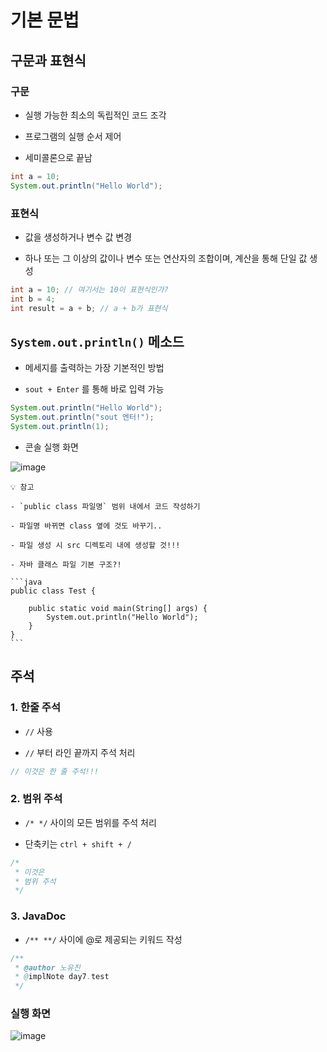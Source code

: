 # 기본 문법
## 구문과 표현식
### 구문
- 실행 가능한 최소의 독립적인 코드 조각

- 프로그램의 실행 순서 제어

- 세미콜론으로 끝남

```java
int a = 10;
System.out.println("Hello World");
```


### 표현식
- 값을 생성하거나 변수 값 변경

- 하나 또는 그 이상의 값이나 변수 또는 연산자의 조합이며, 계산을 통해 단일 값 생성

```java
int a = 10; // 여기서는 10이 표현식인가?
int b = 4;
int result = a + b; // a + b가 표현식
```



## `System.out.println()` 메소드
- 메세지를 출력하는 가장 기본적인 방법

- `sout + Enter` 를 통해 바로 입력 가능

```java
System.out.println("Hello World");
System.out.println("sout 엔터!");
System.out.println(1);
```

- 콘솔 실행 화면
  
![image](https://github.com/shdbwls66/backendJava/assets/168792230/3bd4a6ed-0fc4-434d-9ca5-7b93ab6cfc4b)


<aside>

    💡 참고

    - `public class 파일명` 범위 내에서 코드 작성하기

    - 파일명 바뀌면 class 옆에 것도 바꾸기..

    - 파일 생성 시 src 디렉토리 내에 생성할 것!!!

    - 자바 클래스 파일 기본 구조?!
    
    ```java
    public class Test {

        public static void main(String[] args) {
            System.out.println("Hello World");
        }
    }
    ```
    
</aside>



## 주석
### 1. 한줄 주석
- `//` 사용

- `//` 부터 라인 끝까지 주석 처리

```java
// 이것은 한 줄 주석!!!
```


### 2. 범위 주석
- `/* */` 사이의 모든 범위를 주석 처리

- 단축키는 `ctrl + shift + /`

```java
/*
 * 이것은
 * 범위 주석
 */
```


### 3. JavaDoc
- `/** **/` 사이에 @로 제공되는 키워드 작성

```java
/**
 * @author 노유진
 * @implNote day7.test
 */
```

### 실행 화면

![image](https://github.com/shdbwls66/backendJava/assets/168792230/a5250064-8669-4bd1-9722-d0cdb6021523)